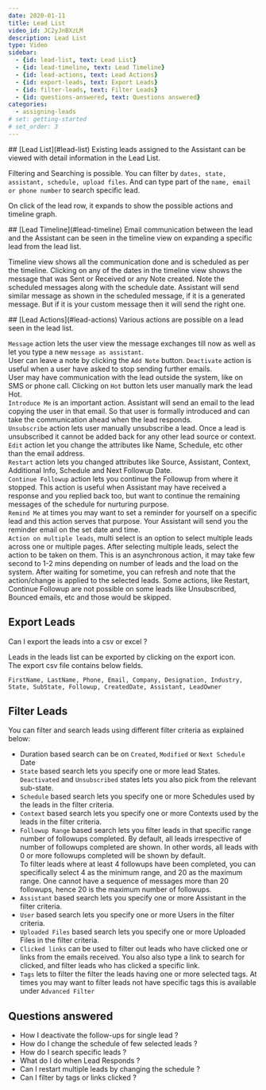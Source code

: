 ```yaml
---
date: 2020-01-11
title: Lead List
video_id: JC2yJnBXzLM
description: Lead List
type: Video
sidebar:
  - {id: lead-list, text: Lead List}
  - {id: lead-timeline, text: Lead Timeline}
  - {id: lead-actions, text: Lead Actions}
  - {id: export-leads, text: Export Leads}
  - {id: filter-leads, text: Filter Leads}
  - {id: questions-answered, text: Questions answered}
categories:
  - assigning-leads
# set: getting-started
# set_order: 3
---
```


<a name="lead-list"/>
## [Lead List](#lead-list)
Existing leads assigned to the Assistant can be viewed with detail information in the Lead List.  

Filtering and Searching is possible. You can filter by `dates, state, assistant, schedule, upload files`. And can type part of the `name, email or phone number` to search specific lead.

On click of the lead row, it expands to show the possible actions and timeline graph.

<a name="lead-timeline"/>
## [Lead Timeline](#lead-timeline)
Email communication between the lead and the Assistant can be seen in the timeline view on expanding a specific lead from the lead list. 

Timeline view shows all the communication done and is scheduled as per the timeline. Clicking on any of the dates in the timeline view shows the message that was Sent or Received or any Note created. 
Note the scheduled messages along with the schedule date. Assistant will send similar message as shown in the scheduled message, if it is a generated message. But if it is your custom message then it will send the right one. 

<a name="lead-actions"/>
## [Lead Actions](#lead-actions)
Various actions are possible on a lead seen in the lead list. 

`Message` action lets the user view the message exchanges till now as well as let you type a new `message as assistant`.  
User can leave a note by clicking the `Add Note` button.
`Deactivate` action is useful when a user have asked to stop sending further emails.   
User may have communication with the lead outside the system, like on SMS or phone call. Clicking on `Hot` button lets user manually mark the lead Hot.  
`Introduce Me` is an important action. Assistant will send an email to the lead copying the user in that email. So that user is formally introduced and can take the communication ahead when the lead responds.   
`Unsubscribe` action lets user manually unsubscribe a lead. Once a lead is unsubscribed it cannot be added back for any other lead source or context.  
`Edit` action let you change the attributes like Name, Schedule, etc other than the email address.  
`Restart` action lets you changed attributes like Source, Assistant, Context, Additional Info, Schedule and Next Followup Date.  
`Continue Followup` action lets you continue the Followup from where it stopped. This action is useful when Assistant may have received a response and you replied back too, but want to continue the remaining messages of the schedule for nurturing purpose.  
`Remind Me` at times you may want to set a reminder for yourself on a specific lead and this action serves that purpose. Your Assistant will send you the reminder email on the set date and time.  
`Action on multiple leads`, multi select is an option to select multiple leads across one or multiple pages. After selecting multiple leads, select the action to be taken on them. This is an asynchronous action, it may take few second to 1-2 mins depending on number of leads and the load on the system. After waiting for sometime, you can refresh and note that the action/change is applied to the selected leads. Some actions, like Restart, Continue Followup are not possible on some leads like Unsubscribed, Bounced emails, etc and those would be skipped.  

## Export Leads
Can I export the leads into a csv or excel ?   

Leads in the leads list can be exported by clicking on the export icon.  
The export csv file contains below fields.

`FirstName, LastName, Phone, Email, Company, Designation, Industry, State, SubState, Followup, CreatedDate, Assistant, LeadOwner` 

## Filter Leads
You can filter and search leads using different filter criteria as explained below:  
- Duration based search can be on `Created`, `Modified` or `Next Schedule` Date
- `State` based search lets you specify one or more lead States. `Deactivated` and `Unsubscribed` states lets you also pick from the relevant sub-state.
- `Schedule` based search lets you specify one or more Schedules used by the leads in the filter criteria.
- `Context` based search lets you specify one or more Contexts used by the leads in the filter criteria.
- `Followup Range` based search lets you filter leads in that specific range number of followups completed. By default, all leads irrespective of number of followups completed are shown. In other words, all leads with 0 or more followups completed will be shown by default.   
To filter leads where at least 4 followups have been completed, you can specifically select 4 as the minimum range, and 20 as the maximum range. One cannot have a sequence of messages more than 20 followups, hence 20 is the maximum number of followups.
- `Assistant` based search lets you specify one or more Assistant in the filter criteria.
- `User` based search lets you specify one or more Users in the filter criteria.
- `Uploaded Files` based search lets you specify one or more Uploaded Files in the filter criteria.
- `Clicked links` can be used to filter out leads who have clicked one or links from the emails received. You also also type a link to search for clicked, and filter leads who has clicked a specific link. 
- `Tags` lets to filter the filter the leads having one or more selected tags. At times you may want to filter leads not have specific tags this is available under `Advanced Filter`


## Questions answered
- How I deactivate the follow-ups for single lead ?
- How do I change the schedule of few selected leads ?
- How do I search specific leads ?
- What do I do when Lead Responds ?
- Can I restart multiple leads by changing the schedule ? 
- Can I filter by tags or links clicked ?